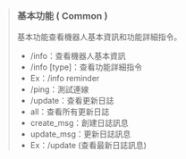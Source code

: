 > ### **基本功能 ( Common )**
>
> 基本功能查看機器人基本資訊和功能詳細指令。
> 
> - /info：查看機器人基本資訊
> - /info [type]：查看功能詳細指令
>  - Ex：/info reminder
> - /ping：測試連線
> - /update：查看更新日誌
>  - all：查看所有更新日誌
>  - create_msg：創建日誌訊息
>  - update_msg：更新日誌訊息
>  - Ex：/update (查看最新日誌訊息)
